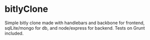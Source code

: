 # bitlyClone

Simple bitly clone made with handlebars and backbone for frontend, sqlLite/mongo for db, and node/express for backend.
Tests on Grunt included.
